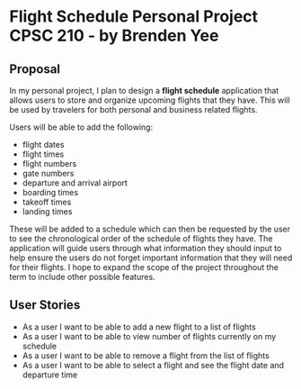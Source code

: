 # Flight Schedule Personal Project CPSC 210 - by Brenden Yee

## Proposal

In my personal project, I plan to design a **flight schedule** application that allows users to store and organize 
upcoming flights that they have. This will be used by travelers for both personal and business related flights. 

Users will be able to add the following:

- flight dates
- flight times
- flight numbers
- gate numbers
- departure and arrival airport
- boarding times
- takeoff times
- landing times

These will be added to a schedule which can then be requested by the user to see the chronological order of the
schedule of flights they have. The application will guide users through what information they should input to help
ensure the users do not forget important information that they will need for their flights. I hope to expand the scope
of the project throughout the term to include other possible features.

## User Stories

- As a user I want to be able to add a new flight to a list of flights
- As a user I want to be able to view number of flights currently on my schedule
- As a user I want to be able to remove a flight from the list of flights
- As a user I want to be able to select a flight and see the flight date and departure time